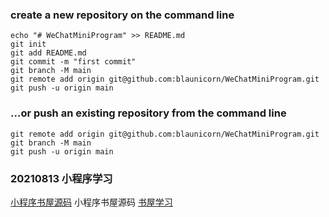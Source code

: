 ### create a new repository on the command line
```
echo "# WeChatMiniProgram" >> README.md
git init
git add README.md
git commit -m "first commit"
git branch -M main
git remote add origin git@github.com:blaunicorn/WeChatMiniProgram.git
git push -u origin main
```
### …or push an existing repository from the command line
```
git remote add origin git@github.com:blaunicorn/WeChatMiniProgram.git
git branch -M main
git push -u origin main
```


### 20210813 小程序学习
[小程序书屋源码](F:/code-tencent/kaikeba/Documentation/uniapp-unicloud-dnms-main.zip) 小程序书屋源码
[书屋学习](F:/code-tencent/WeChatMiniProgram/dnmscourse)